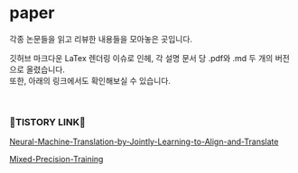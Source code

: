 # paper
각종 논문들을 읽고 리뷰한 내용들을 모아놓은 곳입니다.


깃허브 마크다운 LaTex 렌더링 이슈로 인헤, 각 설명 문서 당 .pdf와 .md 두 개의 버전으로 올렸습니다.  
또한, 아래의 링크에서도 확인해보실 수 있습니다.

  
    
<br>

### 🚀TISTORY LINK🚀


[Neural-Machine-Translation-by-Jointly-Learning-to-Align-and-Translate](https://gbdai.tistory.com/44)  

[Mixed-Precision-Training](https://gbdai.tistory.com/40)

